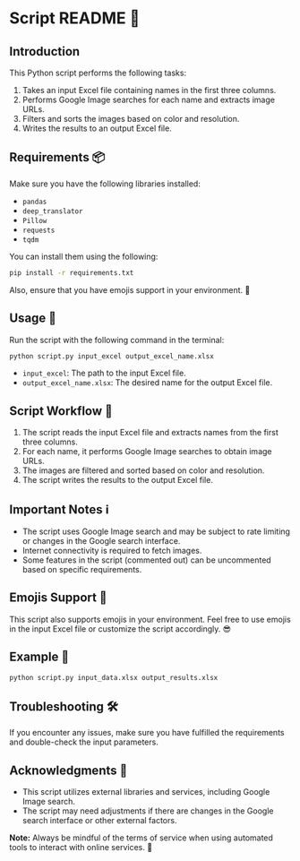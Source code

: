 # Script README 🚀

## Introduction
This Python script performs the following tasks:
1. Takes an input Excel file containing names in the first three columns.
2. Performs Google Image searches for each name and extracts image URLs.
3. Filters and sorts the images based on color and resolution.
4. Writes the results to an output Excel file.

## Requirements 📦
Make sure you have the following libraries installed:
- `pandas`
- `deep_translator`
- `Pillow`
- `requests`
- `tqdm`

You can install them using the following:
```bash
pip install -r requirements.txt
```

Also, ensure that you have emojis support in your environment. 🌈

## Usage 🚀
Run the script with the following command in the terminal:
```bash
python script.py input_excel output_excel_name.xlsx
```

- `input_excel`: The path to the input Excel file.
- `output_excel_name.xlsx`: The desired name for the output Excel file.

## Script Workflow 🔄
1. The script reads the input Excel file and extracts names from the first three columns.
2. For each name, it performs Google Image searches to obtain image URLs.
3. The images are filtered and sorted based on color and resolution.
4. The script writes the results to the output Excel file.

## Important Notes ℹ️
- The script uses Google Image search and may be subject to rate limiting or changes in the Google search interface.
- Internet connectivity is required to fetch images.
- Some features in the script (commented out) can be uncommented based on specific requirements.

## Emojis Support 🌟
This script also supports emojis in your environment. Feel free to use emojis in the input Excel file or customize the script accordingly. 😎

## Example 🚀
```bash
python script.py input_data.xlsx output_results.xlsx
```

## Troubleshooting 🛠️
If you encounter any issues, make sure you have fulfilled the requirements and double-check the input parameters.

## Acknowledgments 🙌
- This script utilizes external libraries and services, including Google Image search.
- The script may need adjustments if there are changes in the Google search interface or other external factors.

**Note:** Always be mindful of the terms of service when using automated tools to interact with online services. 🚨
